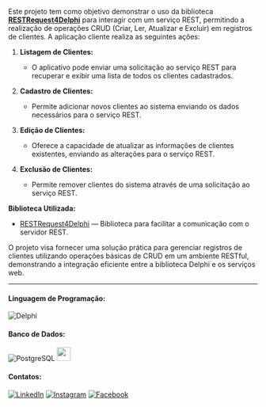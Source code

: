 Este projeto tem como objetivo demonstrar o uso da biblioteca **[RESTRequest4Delphi](https://github.com/viniciussanchez/RESTRequest4Delphi)** para interagir com um serviço REST, permitindo a realização de operações CRUD (Criar, Ler, Atualizar e Excluir) em registros de clientes. A aplicação cliente realiza as seguintes ações:

1. **Listagem de Clientes:**
   - O aplicativo pode enviar uma solicitação ao serviço REST para recuperar e exibir uma lista de todos os clientes cadastrados.

2. **Cadastro de Clientes:**
   - Permite adicionar novos clientes ao sistema enviando os dados necessários para o serviço REST.

3. **Edição de Clientes:**
   - Oferece a capacidade de atualizar as informações de clientes existentes, enviando as alterações para o serviço REST.

4. **Exclusão de Clientes:**
   - Permite remover clientes do sistema através de uma solicitação ao serviço REST.

**Biblioteca Utilizada:**
- [RESTRequest4Delphi](https://github.com/viniciussanchez/RESTRequest4Delphi) — Biblioteca para facilitar a comunicação com o servidor REST.

O projeto visa fornecer uma solução prática para gerenciar registros de clientes utilizando operações básicas de CRUD em um ambiente RESTful, demonstrando a integração eficiente entre a biblioteca Delphi e os serviços web.

____________________________________________________________________________________________________________________________________________________________________

#### Linguagem de Programação:
![Delphi](https://img.shields.io/badge/Delphi_RAD_Studio-B22222?style=for-the-badge&logo=delphi&logoColor=white)

#### Banco de Dados:
![PostgreSQL](https://img.shields.io/badge/PostgreSQL-316192?style=for-the-badge&logo=postgresql&logoColor=white)
<img src="https://firebirdsql.org/img/about/logos/firebird-logo-32.png" height="28"/></a>

#### Contatos:
[![LinkedIn](https://img.shields.io/badge/LinkedIn-0077B5?style=for-the-badge&logo=linkedin&logoColor=white)](https://www.linkedin.com/in/janderson-silva-a2ab07b1/)
[![Instagram](https://img.shields.io/badge/Instagram-E4405F?style=for-the-badge&logo=instagram&logoColor=white)](https://www.instagram.com/janderson.silv/)
[![Facebook](https://img.shields.io/badge/Facebook-1877F2?style=for-the-badge&logo=facebook&logoColor=white)](https://www.facebook.com/janderson.silva.58)

